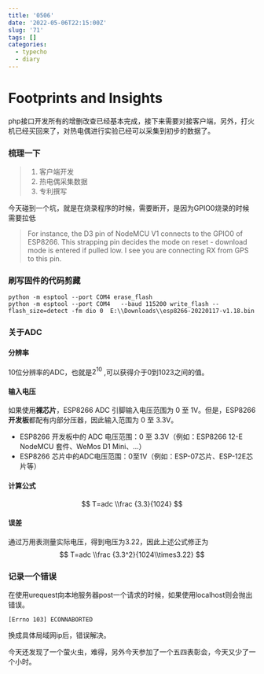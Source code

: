 ```yaml
---
title: '0506'
date: '2022-05-06T22:15:00Z'
slug: '71'
tags: []
categories:
  - typecho
  - diary
---
```

# Footprints and Insights

php接口开发所有的增删改查已经基本完成，接下来需要对接客户端，另外，打火机已经买回来了，对热电偶进行实验已经可以采集到初步的数据了。

### 梳理一下

 > 1. 客户端开发
 > 2. 热电偶采集数据
 > 3. 专利撰写

今天碰到一个坑，就是在烧录程序的时候，需要断开，是因为GPIO0烧录的时候需要拉低

> For instance, the D3 pin of NodeMCU V1 connects to the GPIO0 of ESP8266. This strapping pin decides the mode on reset - download mode is entered if pulled low. I see you are connecting RX from GPS to this pin.

### 刷写固件的代码剪藏


```shell
python -m esptool --port COM4 erase_flash
python -m esptool --port COM4   --baud 115200 write_flash --flash_size=detect -fm dio 0  E:\\Downloads\\esp8266-20220117-v1.18.bin
```

### 关于ADC

#### 分辨率

10位分辨率的ADC，也就是$2^{10}$ ,可以获得介于0到1023之间的值。

#### 输入电压

如果使用**裸芯片**，ESP8266 ADC 引脚输入电压范围为 0 至 1V。但是，ESP8266 **开发板**都配有内部分压器，因此输入范围为 0 至 3.3V。

- ESP8266 开发板中的 ADC 电压范围：0 至 3.3V（例如：ESP8266 12-E NodeMCU 套件、WeMos D1 Mini、...）
- ESP8266 芯片中的ADC电压范围：0至1V（例如：ESP-07芯片、ESP-12E芯片等）

#### 计算公式

$$
T=adc \\frac {3.3}{1024}
$$

#### 误差

通过万用表测量实际电压，得到电压为3.22，因此上述公式修正为
$$
T=adc \\frac {3.3^2}{1024\\times3.22}
$$


### 记录一个错误

在使用urequest向本地服务器post一个请求的时候，如果使用localhost则会抛出错误。

```shell
[Errno 103] ECONNABORTED
```

换成具体局域网ip后，错误解决。

今天还发现了一个萤火虫，难得，另外今天参加了一个五四表彰会，今天又少了一个小时。
